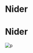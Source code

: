 # Nider
# Nider
![p](https://raw.githubusercontent.com/nerososft/Nider/master/%E5%B1%8F%E5%B9%95%E5%BF%AB%E7%85%A7%202019-09-25%20%E4%B8%8B%E5%8D%889.34.43.png)
